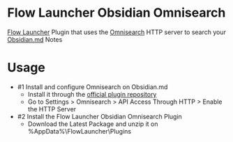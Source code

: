 # Flow Launcher Obsidian Omnisearch 
[Flow Launcher](https://www.flowlauncher.com/) Plugin that uses the [Omnisearch](https://github.com/scambier/obsidian-omnisearch) HTTP server to search your [Obsidian.md](https://obsidian.md/) Notes

# Usage
- #1 Install and configure Omnisearch on Obsidian.md 
  - Install it through the [official plugin repository](https://obsidian.md/plugins?search=Omnisearch)
  - Go to Settings > Omnisearch > API Access Through HTTP > Enable the HTTP Server
- #2 Install the Flow Launcher Obsidian Omnisearch Plugin
  - Download the Latest Package and unzip it on %AppData%\FlowLauncher\Plugins
